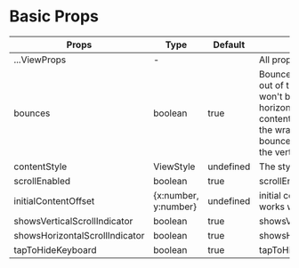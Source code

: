 # Basic Props


Props  |  Type  |  Default  |  description  
---- | ------ | --------- | --------
...ViewProps | - | | All props of [View](http://facebook.github.io/react-native/docs/view)
bounces | boolean | true | Bounces if the content offset is out of the content view. It won't be bounces on the horizontal direction if the content view is not wider than the wrapper view although bounces is true. But it will on the vertical direction.
contentStyle | ViewStyle | undefined | The style of the content view.
scrollEnabled | boolean | true | scrollEnabled
initialContentOffset | {x:number, y:number} | undefined | initial content offset. Only works when initiation.
showsVerticalScrollIndicator | boolean | true | showsVerticalScrollIndicator
showsHorizontalScrollIndicator | boolean | true | showsHorizontalScrollIndicator
tapToHideKeyboard | boolean | true | tapToHideKeyboard


